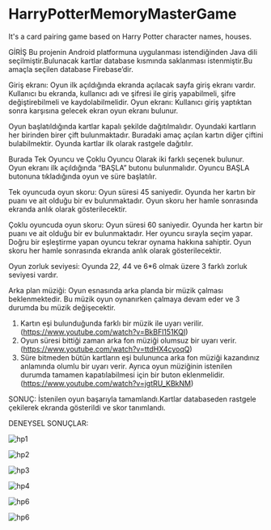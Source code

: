 # HarryPotterMemoryMasterGame
It's a card pairing game based on Harry Potter character names, houses. 

GİRİŞ
Bu projenin Android platformuna uygulanması istendiğinden Java dili seçilmiştir.Bulunacak kartlar database kısmında saklanması istenmiştir.Bu amaçla seçilen database Firebase’dir. 

Giriş ekranı: Oyun ilk açıldığında ekranda açılacak sayfa giriş ekranı vardır. Kullanıcı bu ekranda, kullanıcı adı ve şifresi ile giriş yapabilmeli, şifre değiştirebilmeli ve kaydolabilmelidir.
Oyun ekranı: Kullanıcı giriş yaptıktan sonra karşısına gelecek ekran oyun ekranı bulunur. 

Oyun başlatıldığında kartlar kapalı şekilde dağıtılmalıdır. Oyundaki kartların her 
birinden birer çift bulunmaktadır. Buradaki amaç açılan kartın diğer çiftini 
bulabilmektir. Oyunda kartlar ilk olarak rastgele dağıtılır.


Burada Tek Oyuncu ve Çoklu Oyuncu Olarak iki farklı seçenek bulunur. Oyun ekranı ilk açıldığında “BAŞLA” butonu bulunmalıdır. Oyuncu BAŞLA butonuna tıkladığında oyun ve süre başlatılır.
 
Tek oyuncuda oyun skoru: Oyun süresi 45 saniyedir. Oyunda her kartın bir puanı ve ait olduğu bir ev bulunmaktadır. Oyun skoru her hamle sonrasında ekranda anlık olarak gösterilecektir.

Çoklu oyuncuda oyun skoru: Oyun süresi 60 saniyedir. Oyunda her kartın bir puanı ve ait olduğu bir ev bulunmaktadır. Her oyuncu sırayla seçim yapar. Doğru bir eşleştirme yapan oyuncu tekrar oynama hakkına sahiptir. Oyun skoru her hamle sonrasında ekranda anlık olarak gösterilecektir.


Oyun zorluk seviyesi: Oyunda 2*2, 4*4 ve 6*6 olmak üzere 3 farklı zorluk seviyesi 
vardır.

Arka plan müziği: Oyun esnasında arka planda bir müzik çalması beklenmektedir. 
Bu müzik oyun oynanırken çalmaya devam eder ve 3 durumda bu müzik değişecektir. 

1) Kartın eşi bulunduğunda farklı bir müzik ile uyarı verilir. (https://www.youtube.com/watch?v=BkBFl151KQI)
2) Oyun süresi bittiği zaman arka fon müziği olumsuz bir uyarı verir. (https://www.youtube.com/watch?v=ttdHX4cyoqQ)
3) Süre bitmeden bütün kartların eşi bulununca arka fon müziği kazandınız anlamında olumlu bir uyarı verir. Ayrıca oyun müziğinin istenilen durumda tamamen kapatılabilmesi için bir buton eklenmelidir. (https://www.youtube.com/watch?v=jgtRU_KBkNM) 


 SONUÇ: 
İstenilen oyun başarıyla tamamlandı.Kartlar databaseden rastgele çekilerek ekranda gösterildi ve skor tanımlandı.

 DENEYSEL SONUÇLAR:

![hp1](https://github.com/potuu/HarryPotterMemoryMasterGame/assets/82321990/2e9c05bd-d86a-4594-bf6f-c86776444fde)

![hp2](https://github.com/potuu/HarryPotterMemoryMasterGame/assets/82321990/8765c04a-bff7-42c3-a6a9-11d7dc58f789)

![hp3](https://github.com/potuu/HarryPotterMemoryMasterGame/assets/82321990/c5457342-9f66-4a1b-849d-c6a26a84cf95)

![hp4](https://github.com/potuu/HarryPotterMemoryMasterGame/assets/82321990/97843127-c841-4e70-9c03-7c2e7d75f00c)

![hp6](https://github.com/potuu/HarryPotterMemoryMasterGame/assets/82321990/74ea00e0-8d8c-4ea0-b4e9-660da743e670)

![hp6](https://github.com/potuu/HarryPotterMemoryMasterGame/assets/82321990/00f8bf79-b722-42ac-b8e0-22cf10539aef)

